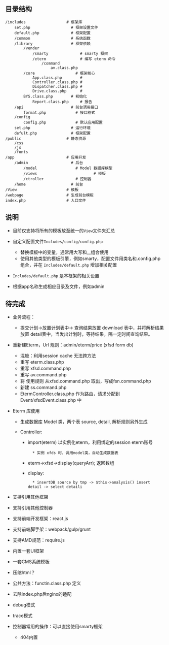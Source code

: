 ## 目录结构

```
/includes                  # 框架库
	set.php                  # 框架设置文件 
	default.php              # 框架配置
	/common                  # 系统函数
	/library                 # 框架依赖  
		/vender  
			/smarty              # smarty 框架
			/eterm               # 编写 eterm 命令
				/command
					av.class.php   
		/core                  # 框架核心
			App.class.php        #  
			Controller.class.php #
			Dispatcher.class.php #
			Drive.class.php      # 
	    BYS.class.php        # 初始化
			Report.class.php     # 报告
	/api                     # 前台调用接口
		format.php             # 接口格式
	/config
		config.php             # 默认应用配置
	set.php                  # 运行环境
	defult.php               # 框架配置
/public                    # 静态资源
	/css
	/js
	/fonts
/app                       # 应用开发
	/admin                   # 后台
		/model                 # Model 数据库模型
		/views					       # 模板
		/ctroller              # 控制器
	/home                    # 前台
/View                      # 模板
/webpage                   # 生成前台模板
index.php                  # 入口文件
```

## 说明

* 目前仅支持将所有的模板放至统一的`View`文件夹汇总
* 自定义配置文件`Includes/config/config.php`

	* 替换模板中的变量，通常用大写和__组合使用
	* 使用其他类型的模板引擎，例如smarty，配置文件用类名和.config.php组合，并在 `Includes/default.php` 增加相关配置

* `Includes/default.php` 是本框架的相关设置
* 根据app名称生成相应目录及文件，例如admin


## 待完成
 
* 业务流程：
	
	* 提交计划->放置计划表中-> 查询结果放置 download 表中，并将解析结果放置 detail表中，当发出计划时，等待结果，隔一定时间查询结果。

* 重新建Eterm，Url 规则：admin/eterm/price (xfsd form db)
	
	* 混舱：利用session cache 无法跨方法
	* 重写 eterm.class.php
	* 重写 xfsd.command.php
	* 重写 av.command.php
	* 将 使用规则 从xfsd.command.php 取出，写成fsn.command.php
	* 新建 ss.command.php
	* EtermController.class.php 作为路由，请求分配到 Event/xfsdEvent.class.php 中

* Eterm 库使用

	* 生成数据库 Model 类，两个表 source, detail, 解析规则另外生成
	* Controller:

		* import(eterm) 以实例化eterm，利用绑定的session eterm账号

				* 实例 xfds 时，调用model类，自动生成数据表	

		* eterm->xfsd->display(queryArr); 返回数组
		* display:

				* insertDB source by tmp -> $this->analysis() insert detail -> select detaili 

* 支持引用其他框架
* 支持引用其他控制器

* 支持前端开发框架：react.js
* 支持前端脚手架：webpack/gulp/grunt
* 支持AMD规范：require.js

* 内置一套UI框架
* 一套CMS系统模板
* 压缩html？
* 公共方法：functin.class.php 定义
* 去除index.php后nginx的适配
* debug模式
* trace模式
* 控制器常用的操作：可以直接使用smarty框架
	* 404内置
